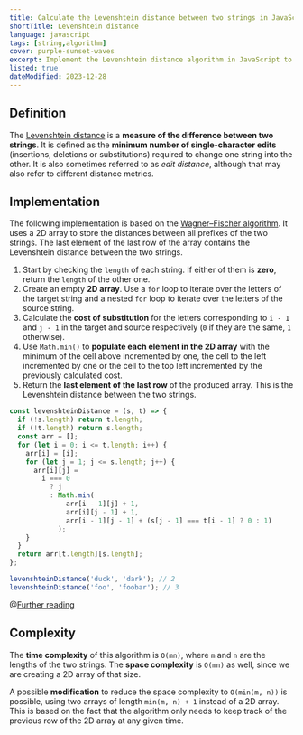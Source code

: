 ```yaml
---
title: Calculate the Levenshtein distance between two strings in JavaScript
shortTitle: Levenshtein distance
language: javascript
tags: [string,algorithm]
cover: purple-sunset-waves
excerpt: Implement the Levenshtein distance algorithm in JavaScript to calculate the difference between two strings.
listed: true
dateModified: 2023-12-28
---
```


## Definition

The [Levenshtein distance](https://en.wikipedia.org/wiki/Levenshtein_distance) is a **measure of the difference between two strings**. It is defined as the **minimum number of single-character edits** (insertions, deletions or substitutions) required to change one string into the other. It is also sometimes referred to as _edit distance_, although that may also refer to different distance metrics.

## Implementation

The following implementation is based on the [Wagner–Fischer algorithm](https://en.wikipedia.org/wiki/Wagner%E2%80%93Fischer_algorithm). It uses a 2D array to store the distances between all prefixes of the two strings. The last element of the last row of the array contains the Levenshtein distance between the two strings.

1. Start by checking the `length` of each string. If either of them is **zero**, return the `length` of the other one.
2. Create an empty **2D array**. Use a `for` loop to iterate over the letters of the target string and a nested `for` loop to iterate over the letters of the source string.
3. Calculate the **cost of substitution** for the letters corresponding to `i - 1` and `j - 1` in the target and source respectively (`0` if they are the same, `1` otherwise).
4. Use `Math.min()` to **populate each element in the 2D array** with the minimum of the cell above incremented by one, the cell to the left incremented by one or the cell to the top left incremented by the previously calculated cost.
5. Return the **last element of the last row** of the produced array. This is the Levenshtein distance between the two strings.

```js
const levenshteinDistance = (s, t) => {
  if (!s.length) return t.length;
  if (!t.length) return s.length;
  const arr = [];
  for (let i = 0; i <= t.length; i++) {
    arr[i] = [i];
    for (let j = 1; j <= s.length; j++) {
      arr[i][j] =
        i === 0
          ? j
          : Math.min(
              arr[i - 1][j] + 1,
              arr[i][j - 1] + 1,
              arr[i - 1][j - 1] + (s[j - 1] === t[i - 1] ? 0 : 1)
            );
    }
  }
  return arr[t.length][s.length];
};

levenshteinDistance('duck', 'dark'); // 2
levenshteinDistance('foo', 'foobar'); // 3
```

@[Further reading](/js/s/longest-common-subsequence)

## Complexity

The **time complexity** of this algorithm is `O(mn)`, where `m` and `n` are the lengths of the two strings. The **space complexity** is `O(mn)` as well, since we are creating a 2D array of that size.

A possible **modification** to reduce the space complexity to `O(min(m, n))` is possible, using two arrays of length `min(m, n) + 1` instead of a 2D array. This is based on the fact that the algorithm only needs to keep track of the previous row of the 2D array at any given time.
